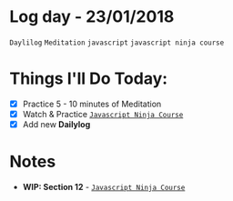 # Log day - 23/01/2018

`Daylilog`  `Meditation` `javascript` `javascript ninja course`

# Things I'll Do Today:

- [x] Practice 5 - 10 minutes of Meditation
- [X] Watch & Practice [`Javascript Ninja Course`](https://github.com/wgoulaart/course-javascript-ninja)
- [x] Add new **Dailylog**

# Notes

- **WIP: Section 12** - [`Javascript Ninja Course`](https://github.com/wgoulaart/course-javascript-ninja)
